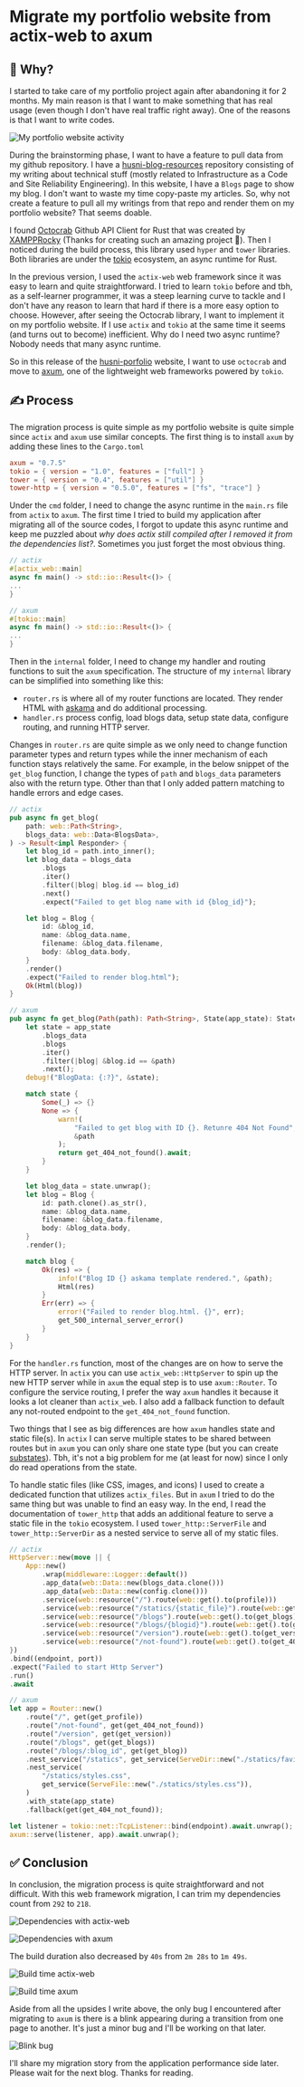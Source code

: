 # Migrate my portfolio website from actix-web to axum
## 🤔 Why?

I started to take care of my portfolio project again after abandoning it for 2 months. My main reason is that I want to make something that has real usage (even though I don't have real traffic right away). One of the reasons is that I want to write codes.

![My portfolio website activity](./../attachments/003_husni_portfolio_commit_over_time.png)

During the brainstorming phase, I want to have a feature to pull data from my github repository. I have a [husni-blog-resources](https://github.com/husni-zuhdi/husni-blog-resources) repository consisting of my writing about technical stuff (mostly related to Infrastructure as a Code and Site Reliability Engineering). In this website, I have a `Blogs` page to show my blog. I don't want to waste my time copy-paste my articles. So, why not create a feature to pull all my writings from that repo and render them on my portfolio website? That seems doable.

I found [Octocrab](https://github.com/XAMPPRocky/octocrab/tree/main) Github API Client for Rust that was created by [XAMPPRocky](https://github.com/XAMPPRocky) (Thanks for creating such an amazing project 🙏). Then I noticed during the build process, this library used `hyper` and `tower` libraries. Both libraries are under the [tokio](https://tokio.rs) ecosystem, an async runtime for Rust.

In the previous version, I used the `actix-web` web framework since it was easy to learn and quite straightforward. I tried to learn `tokio` before and tbh, as a self-learner programmer, it was a steep learning curve to tackle and I don't have any reason to learn that hard if there is a more easy option to choose. However, after seeing the Octocrab library, I want to implement it on my portfolio website. If I use `actix` and `tokio` at the same time it seems (and turns out to become) inefficient. Why do I need two async runtime? Nobody needs that many async runtime.

So in this release of the [husni-porfolio](https://github.com/husni-zuhdi/husni-portfolio) website, I want to use `octocrab` and move to [axum](https://github.com/tokio-rs/axum), one of the lightweight web frameworks powered by `tokio`.

## ✍ Process

The migration process is quite simple as my portfolio website is quite simple since `actix` and `axum` use similar concepts. The first thing is to install `axum` by adding these lines to the `Cargo.toml`

```toml
axum = "0.7.5"
tokio = { version = "1.0", features = ["full"] }
tower = { version = "0.4", features = ["util"] }
tower-http = { version = "0.5.0", features = ["fs", "trace"] }
```

Under the `cmd` folder, I need to change the async runtime in the `main.rs` file from `actix` to `axum`. The first time I tried to build my application after migrating all of the source codes, I forgot to update this async runtime and keep me puzzled about *why does actix still compiled after I removed it from the dependencies list?*. Sometimes you just forget the most obvious thing.

```rust
// actix
#[actix_web::main]
async fn main() -> std::io::Result<()> {
...
}

// axum
#[tokio::main]
async fn main() -> std::io::Result<()> {
...
}
```

Then in the `internal` folder, I need to change my handler and routing functions to suit the `axum` specification. The structure of my `internal` library can be simplified into something like this:
- `router.rs` is where all of my router functions are located. They render HTML with [askama](https://github.com/djc/askama) and do additional processing.
- `handler.rs` process config, load blogs data, setup state data, configure routing, and running HTTP server.

Changes in `router.rs` are quite simple as we only need to change function parameter types and return types while the inner mechanism of each function stays relatively the same. For example, in the below snippet of the `get_blog` function, I change the types of `path` and `blogs_data` parameters also with the return type. Other than that I only added pattern matching to handle errors and edge cases.

```rust
// actix
pub async fn get_blog(
    path: web::Path<String>,
    blogs_data: web::Data<BlogsData>,
) -> Result<impl Responder> {
    let blog_id = path.into_inner();
    let blog_data = blogs_data
        .blogs
        .iter()
        .filter(|blog| blog.id == blog_id)
        .next()
        .expect("Failed to get blog name with id {blog_id}");

    let blog = Blog {
        id: &blog_id,
        name: &blog_data.name,
        filename: &blog_data.filename,
        body: &blog_data.body,
    }
    .render()
    .expect("Failed to render blog.html");
    Ok(Html(blog))
}

// axum
pub async fn get_blog(Path(path): Path<String>, State(app_state): State<AppState>) -> Html<String> {
    let state = app_state
        .blogs_data
        .blogs
        .iter()
        .filter(|blog| &blog.id == &path)
        .next();
    debug!("BlogData: {:?}", &state);

    match state {
        Some(_) => {}
        None => {
            warn!(
                "Failed to get blog with ID {}. Retunre 404 Not Found",
                &path
            );
            return get_404_not_found().await;
        }
    }

    let blog_data = state.unwrap();
    let blog = Blog {
        id: path.clone().as_str(),
        name: &blog_data.name,
        filename: &blog_data.filename,
        body: &blog_data.body,
    }
    .render();

    match blog {
        Ok(res) => {
            info!("Blog ID {} askama template rendered.", &path);
            Html(res)
        }
        Err(err) => {
            error!("Failed to render blog.html. {}", err);
            get_500_internal_server_error()
        }
    }
}
```

For the `handler.rs` function, most of the changes are on how to serve the HTTP server. In `actix` you can use `actix_web::HttpServer` to spin up the new HTTP server while in `axum` the equal step is to use `axum::Router`. To configure the service routing, I prefer the way `axum` handles it because it looks a lot cleaner than `actix_web`. I also add a fallback function to default any not-routed endpoint to the `get_404_not_found` function.

Two things that I see as big differences are how `axum` handles state and static file(s). In `actix` I can serve multiple states to be shared between routes but in `axum` you can only share one state type (but you can create [substates](https://docs.rs/axum/latest/axum/extract/struct.State.html#substates)). Tbh, it's not a big problem for me (at least for now) since I only do read operations from the state.

To handle static files (like CSS, images, and icons) I used to create a dedicated function that utilizes `actix_files`. But in `axum` I tried to do the same thing but was unable to find an easy way. In the end, I read the documentation of `tower_http` that adds an additional feature to serve a static file in the `tokio` ecosystem. I used `tower_http::ServerFile` and `tower_http::ServerDir` as a nested service to serve all of my static files.

```rust
// actix
HttpServer::new(move || {
	App::new()
		.wrap(middleware::Logger::default())
		.app_data(web::Data::new(blogs_data.clone()))
		.app_data(web::Data::new(config.clone()))
		.service(web::resource("/").route(web::get().to(profile)))
		.service(web::resource("/statics/{static_file}").route(web::get().to(statics)))
		.service(web::resource("/blogs").route(web::get().to(get_blogs)))
		.service(web::resource("/blogs/{blogid}").route(web::get().to(get_blog)))
		.service(web::resource("/version").route(web::get().to(get_version)))
		.service(web::resource("/not-found").route(web::get().to(get_404_not_found)))
})
.bind((endpoint, port))
.expect("Failed to start Http Server")
.run()
.await

// axum
let app = Router::new()
	.route("/", get(get_profile))
	.route("/not-found", get(get_404_not_found))
	.route("/version", get(get_version))
	.route("/blogs", get(get_blogs))
	.route("/blogs/:blog_id", get(get_blog))
	.nest_service("/statics", get_service(ServeDir::new("./statics/favicon/")))
	.nest_service(
		"/statics/styles.css",
		get_service(ServeFile::new("./statics/styles.css")),
	)
	.with_state(app_state)
	.fallback(get(get_404_not_found));

let listener = tokio::net::TcpListener::bind(endpoint).await.unwrap();
axum::serve(listener, app).await.unwrap();
```
## ✅ Conclusion

In conclusion, the migration process is quite straightforward and not difficult. With this web framework migration, I can trim my dependencies count from `292` to `218`.

![Dependencies with actix-web](./../attachments/003_husni_portfolio_actix_web_dep_count.png)

![Dependencies with axum](./../attachments/003_husni_portfolio_axum_dep_count.png)

The build duration also decreased by `40s` from `2m 28s` to `1m 49s`.

![Build time actix-web](./../attachments/003_husni_portfolio_actix_web_build_dur.png)

![Build time axum](./../attachments/003_husni_portfolio_axum_build_dur.png)

Aside from all the upsides I write above, the only bug I encountered after migrating to `axum` is there is a blink appearing during a transition from one page to another. It's just a minor bug and I'll be working on that later.

![Blink bug](./../attachments/003_husni_portfolio_blink.gif)

I'll share my migration story from the application performance side later. Please wait for the next blog. Thanks for reading.
